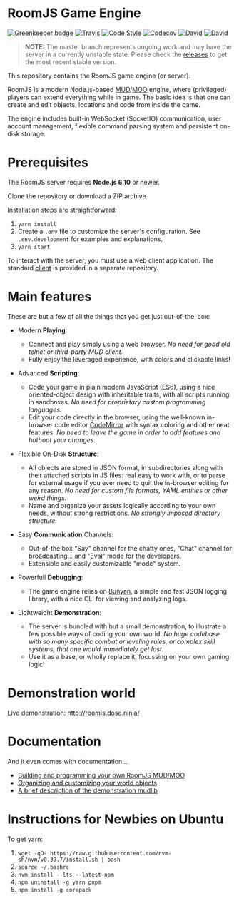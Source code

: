 RoomJS Game Engine
======================

[![Greenkeeper badge](https://badges.greenkeeper.io/doughsay/room.js.svg)](https://greenkeeper.io/) [![Travis](https://img.shields.io/travis/doughsay/room.js.svg)](https://travis-ci.org/doughsay/room.js) [![Code Style](https://img.shields.io/badge/code%20style-standard-brightgreen.svg)](https://standardjs.com/) [![Codecov](https://img.shields.io/codecov/c/github/doughsay/room.js.svg)](https://codecov.io/gh/doughsay/room.js) [![David](https://img.shields.io/david/doughsay/room.js.svg)](https://david-dm.org/doughsay/room.js) [![David](https://img.shields.io/david/dev/doughsay/room.js.svg)](https://david-dm.org/doughsay/room.js?type=dev)

> **NOTE:** The master branch represents ongoing work and may have the server in a currently unstable state.  Please check the [releases](https://github.com/doughsay/room.js/releases) to get the most recent stable version.

This repository contains the RoomJS game engine (or server).

RoomJS is a modern Node.js-based [MUD](https://en.wikipedia.org/wiki/MUD)/[MOO](https://en.wikipedia.org/wiki/MOO) engine, where (privileged) players can extend everything while in game. The basic idea is that one can create and edit objects, locations and code from inside the game.

The engine includes built-in WebSocket (SocketIO) communication, user account management, flexible command parsing system and persistent on-disk storage.

Prerequisites
=============

The RoomJS server requires **Node.js 6.10** or newer.

Clone the repository or download a ZIP archive.

Installation steps are straightforward:

1. `yarn install`
2. Create a `.env` file to customize the server's configuration. See `.env.development` for examples and explanations.
3. `yarn start`

To interact with the server, you must use a web client application. The standard [client](https://github.com/doughsay/room.js-client) is provided in a separate repository.

Main features
=============

These are but a few of all the things that you get just out-of-the-box:

- Modern **Playing**:
  - Connect and play simply using a web browser. *No need for good old telnet or third-party MUD client.*
  - Fully enjoy the leveraged experience, with colors and clickable links!

- Advanced **Scripting**:
  - Code your game in plain modern JavaScript (ES6), using a nice oriented-object design with inheritable traits, with all scripts running in sandboxes. *No need for proprietary custom programming languages.*
  - Edit your code directly in the browser, using the well-known in-browser code editor [CodeMirror](https://codemirror.net/) with syntax coloring and other neat features. *No need to leave the game in order to add features and hotboot your changes.*

- Flexible On-Disk  **Structure**:
  - All objects are stored in JSON format, in subdirectories along with their attached scripts in JS files: real easy to work with, or to parse for external usage if you ever need to quit the in-browser editing for any reason. *No need for custom file formats, YAML entities or other weird things.*
  - Name and organize your assets logically according to your own needs, without strong restrictions. *No strongly imposed directory structure.*

- Easy **Communication** Channels:
  - Out-of-the box "Say" channel for the chatty ones, "Chat" channel for broadcasting... and "Eval" mode for the developers.
  - Extensible and easily customizable "mode" system.

- Powerfull **Debugging**:
  - The game engine relies on [Bunyan](https://github.com/trentm/node-bunyan), a simple and fast JSON logging library, with a nice CLI for viewing and analyzing logs.

- Lightweight **Demonstration**:
  - The server is bundled with but a small demonstration, to illustrate a few possible ways of coding your own world. *No huge codebase with so many specific combat or leveling rules, or complex skill systems, that one would immediately get lost.*
  - Use it as a base, or wholly replace it, focussing on your own gaming logic!

Demonstration world
===================

Live demonstration: http://roomjs.dose.ninja/

Documentation
=============

And it even comes with documentation...

- [Building and programming your own RoomJS MUD/MOO](doc/PROGRAMMING.md)
- [Organizing and customizing your world objects](doc/CUSTOMIZING.md)
- [A brief description of the demonstration mudlib](doc/DEMO_MUDLIB.md)


Instructions for Newbies on Ubuntu
==================================

To get yarn:
1. `wget -qO- https://raw.githubusercontent.com/nvm-sh/nvm/v0.39.7/install.sh | bash`
1. `source ~/.bashrc`
1. `nvm install --lts --latest-npm`
1. `npm uninstall -g yarn pnpm`
1. `npm install -g corepack`
